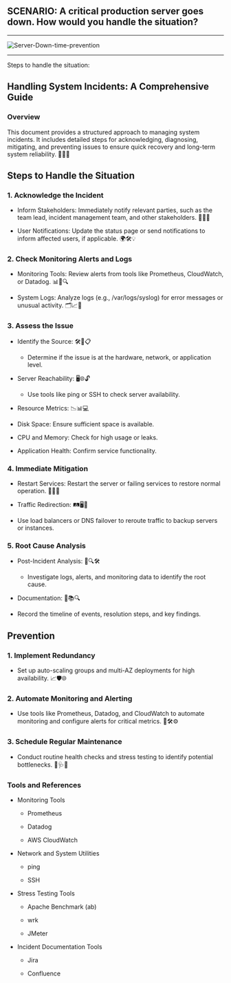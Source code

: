 ## SCENARIO: A critical production server goes down. How would you handle the situation?
---
![Server-Down-time-prevention](https://github.com/user-attachments/assets/a31133c2-847a-421b-ba90-042a1fe38866)

---
Steps to handle the situation:

## Handling System Incidents: A Comprehensive Guide

### Overview

This document provides a structured approach to managing system incidents. It includes detailed steps for acknowledging, diagnosing, mitigating, and preventing issues to ensure quick recovery and long-term system reliability. 🌟🌐✨

## Steps to Handle the Situation

### 1. Acknowledge the Incident

 - Inform Stakeholders: Immediately notify relevant parties, such as the team lead, incident management team, and other stakeholders. 📣💼✅

 - User Notifications: Update the status page or send notifications to inform affected users, if applicable. 🌍🛠️💡

### 2. Check Monitoring Alerts and Logs

 - Monitoring Tools: Review alerts from tools like Prometheus, CloudWatch, or Datadog. 📊📡🔍

 - System Logs: Analyze logs (e.g., /var/logs/syslog) for error messages or unusual activity. 🗂️📈🛑

### 3. Assess the Issue

- Identify the Source: 🛠️🔎📋

  - Determine if the issue is at the hardware, network, or application level.

- Server Reachability: 🖥️🌐🔓

  - Use tools like ping or SSH to check server availability.

- Resource Metrics: 📉📊💻

 - Disk Space: Ensure sufficient space is available.

 - CPU and Memory: Check for high usage or leaks.

 - Application Health: Confirm service functionality.

### 4. Immediate Mitigation

- Restart Services: Restart the server or failing services to restore normal operation. 🔄🔧✅

- Traffic Redirection: 🛤️🖥️🔄

 - Use load balancers or DNS failover to reroute traffic to backup servers or instances.

### 5. Root Cause Analysis

- Post-Incident Analysis: 📑🔍🛠️

  - Investigate logs, alerts, and monitoring data to identify the root cause.

- Documentation: 📝📚🔍

 - Record the timeline of events, resolution steps, and key findings.


## Prevention

### 1. Implement Redundancy

- Set up auto-scaling groups and multi-AZ deployments for high availability. 📈🛡️🌐

### 2. Automate Monitoring and Alerting

- Use tools like Prometheus, Datadog, and CloudWatch to automate monitoring and configure alerts for critical metrics. 🤖🛠️⚙️

### 3. Schedule Regular Maintenance

- Conduct routine health checks and stress testing to identify potential bottlenecks. 🔄🩺🔬

### Tools and References

- Monitoring Tools

  - Prometheus

  - Datadog

  - AWS CloudWatch

- Network and System Utilities

  - ping

  - SSH

- Stress Testing Tools

  - Apache Benchmark (ab)

  - wrk

  - JMeter

- Incident Documentation Tools

  - Jira

  - Confluence

